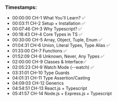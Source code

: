### Timestamps:
- 00:00:00 CH-1 What You'll Learn? ✅
- 00:03:11 CH-2 Setup + Installation ✅
- 00:07:46 CH-3 Why Typescript? ✅
- 00:18:43 CH-4 Core Types in TS ✅
- 00:30:00 CH-5 Array, Object, Tuple,  Enum ✅
- 01:04:31 CH-6 Union, Literal Types,  Type Alias ✅
- 01:33:00 CH-7 Functions ✅
- 01:52:09 CH-8 Unknown, Never, Any Types ✅
- 02:00:00 CH-9 Classes & Interface✅
- 02:05:23 CH-9 Watch Mode (--watch) ✅ 
- 03:31:01 CH-10 Type Guards
- 04:01:31 CH-11 Type Assertion/Casting
- 04:09:03 CH-12 Generics
- 04:54:51 CH-13 React.js + Typescript
- 05:41:57 CH-14 Node.js + Express.js + Typescript